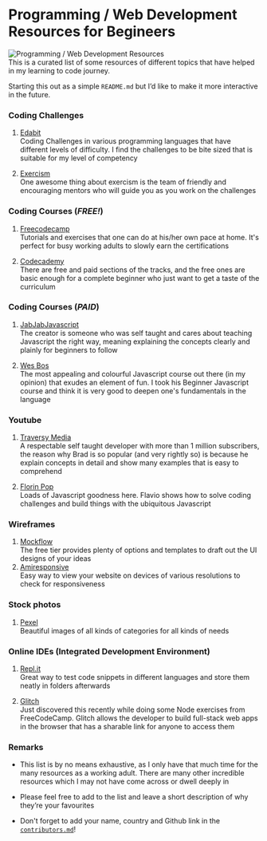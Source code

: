 # **Programming / Web Development Resources for Begineers**
![Programming / Web Development Resources](https://www.robotlab.com/hs-fs/hubfs/coding.jpg?width=640&name=coding.jpg) <br />
This is a curated list of some resources of different topics that have helped in my learning to code journey. 

Starting this out as a simple ```README.md``` but I’d like to make it more interactive in the future.

### Coding Challenges
1. [Edabit](https://edabit.com/) <br />
Coding Challenges in various programming languages that have different levels of difficulty. I find the challenges to be bite sized that is suitable for my level of competency

2. [Exercism](https://exercism.io/) <br />
One awesome thing about exercism is the team of friendly and encouraging mentors who will guide you as you work on the challenges

### Coding Courses (*FREE!*)
1. [Freecodecamp](https://www.freecodecamp.org/
) <br />
Tutorials and exercises that one can do at his/her own pace at home. It's perfect for busy working adults to slowly earn the certifications

2. [Codecademy](https://www.codecademy.com/) <br />
There are free and paid sections of the tracks, and the free ones are basic enough for a complete beginner who just want to get a taste of the curriculum

### Coding Courses (*PAID*)
1. [JabJabJavascript](https://jabjabjavascript.com/
) <br />
The creator is someone who was self taught and cares about teaching Javascript the right way, meaning explaining the concepts clearly and plainly for beginners to follow

2. [Wes Bos](https://wesbos.com/courses) <br />
The most appealing and colourful Javascript course out there (in my opinion) that exudes an element of fun. I took his Beginner Javascript course and think it is very good to deepen one's fundamentals in the language

### Youtube
1. [Traversy Media](https://www.youtube.com/results?search_query=traversy
) <br />
A respectable self taught developer with more than 1 million subscribers, the reason why Brad is so popular (and very rightly so) is because he explain concepts in detail and show many examples that is easy to comprehend

2. [Florin Pop](https://www.youtube.com/channel/UCeU-1X402kT-JlLdAitxSMA) <br />
Loads of Javascript goodness here. Flavio shows how to solve coding challenges and build things with the ubiquitous Javascript   

### Wireframes
1. [Mockflow](https://mockflow.com/
) <br />
The free tier provides plenty of options and templates to draft out the UI designs of your ideas
2. [Amiresponsive](http://ami.responsivedesign.is/?url=#
) <br />
Easy way to view your website on devices of various resolutions to check for responsiveness

### Stock photos
1. [Pexel](https://www.pexels.com/
) <br />
Beautiful images of all kinds of categories for all kinds of needs

### Online IDEs (Integrated Development Environment)
1. [Repl.it](https://repl.it/~
) <br />
Great way to test code snippets in different languages and store them neatly in folders afterwards

2. [Glitch](https://glitch.com/) <br />
Just discovered this recently while doing some Node exercises from FreeCodeCamp. Glitch allows the developer to build full-stack web apps in the browser that has a sharable link for anyone to access them

### Remarks
- This list is by no means exhaustive, as I only have that much time for the many resources as a working adult. There are many other incredible resources which I may not have come across or dwell deeply in

- Please feel free to add to the list and leave a short description of why they’re your favourites

- Don't forget to add your name, country and Github link in the [```contributors.md```](https://github.com/Paddlepop25/starting-point/blob/master/contributors.md)! 

<br />
<br />